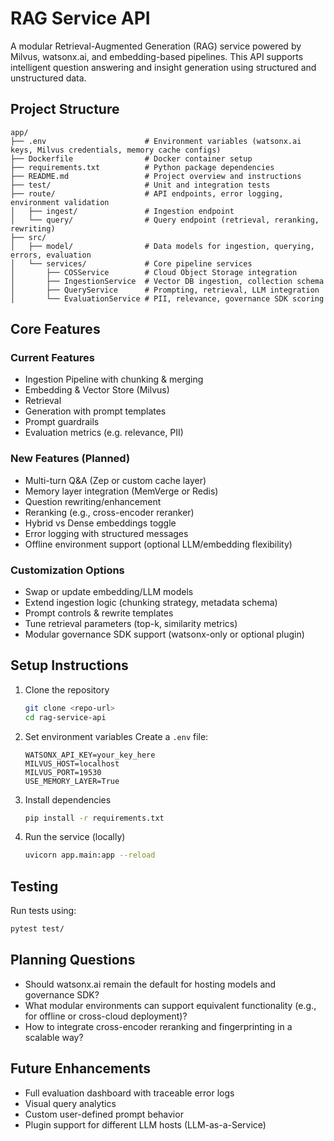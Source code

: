 # RAG Service API

A modular Retrieval-Augmented Generation (RAG) service powered by Milvus, watsonx.ai, and embedding-based pipelines. This API supports intelligent question answering and insight generation using structured and unstructured data.

## Project Structure

```
app/
├── .env                      # Environment variables (watsonx.ai keys, Milvus credentials, memory cache configs)
├── Dockerfile                # Docker container setup
├── requirements.txt          # Python package dependencies
├── README.md                 # Project overview and instructions
├── test/                     # Unit and integration tests
├── route/                    # API endpoints, error logging, environment validation
│   ├── ingest/               # Ingestion endpoint
│   └── query/                # Query endpoint (retrieval, reranking, rewriting)
├── src/
│   ├── model/                # Data models for ingestion, querying, errors, evaluation
│   └── services/             # Core pipeline services
│       ├── COSService        # Cloud Object Storage integration
│       ├── IngestionService  # Vector DB ingestion, collection schema
│       ├── QueryService      # Prompting, retrieval, LLM integration
│       └── EvaluationService # PII, relevance, governance SDK scoring
```

## Core Features

### Current Features
- Ingestion Pipeline with chunking & merging
- Embedding & Vector Store (Milvus)
- Retrieval
- Generation with prompt templates
- Prompt guardrails
- Evaluation metrics (e.g. relevance, PII)

### New Features (Planned)
- Multi-turn Q&A (Zep or custom cache layer)
- Memory layer integration (MemVerge or Redis)
- Question rewriting/enhancement
- Reranking (e.g., cross-encoder reranker)
- Hybrid vs Dense embeddings toggle
- Error logging with structured messages
- Offline environment support (optional LLM/embedding flexibility)

### Customization Options
- Swap or update embedding/LLM models
- Extend ingestion logic (chunking strategy, metadata schema)
- Prompt controls & rewrite templates
- Tune retrieval parameters (top-k, similarity metrics)
- Modular governance SDK support (watsonx-only or optional plugin)

## Setup Instructions

1. Clone the repository
   ```bash
   git clone <repo-url>
   cd rag-service-api
   ```

2. Set environment variables
   Create a `.env` file:
   ```
   WATSONX_API_KEY=your_key_here
   MILVUS_HOST=localhost
   MILVUS_PORT=19530
   USE_MEMORY_LAYER=True
   ```

3. Install dependencies
   ```bash
   pip install -r requirements.txt
   ```

4. Run the service (locally)
   ```bash
   uvicorn app.main:app --reload
   ```

## Testing

Run tests using:
```bash
pytest test/
```

## Planning Questions

- Should watsonx.ai remain the default for hosting models and governance SDK?
- What modular environments can support equivalent functionality (e.g., for offline or cross-cloud deployment)?
- How to integrate cross-encoder reranking and fingerprinting in a scalable way?

## Future Enhancements

- Full evaluation dashboard with traceable error logs
- Visual query analytics
- Custom user-defined prompt behavior
- Plugin support for different LLM hosts (LLM-as-a-Service)
